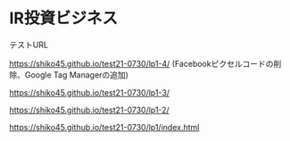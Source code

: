 # IR投資ビジネス

テストURL

https://shiko45.github.io/test21-0730/lp1-4/ (Facebookピクセルコードの削除、Google Tag Managerの追加)

https://shiko45.github.io/test21-0730/lp1-3/

https://shiko45.github.io/test21-0730/lp1-2/

https://shiko45.github.io/test21-0730/lp1/index.html
